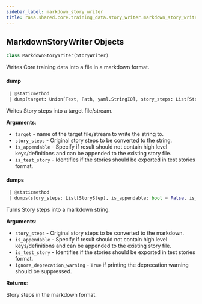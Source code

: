 ```yaml
---
sidebar_label: markdown_story_writer
title: rasa.shared.core.training_data.story_writer.markdown_story_writer
---
```


## MarkdownStoryWriter Objects

```python
class MarkdownStoryWriter(StoryWriter)
```

Writes Core training data into a file in a markdown format.

#### dump

```python
 | @staticmethod
 | dump(target: Union[Text, Path, yaml.StringIO], story_steps: List[StoryStep], is_appendable: bool = False, is_test_story: bool = False) -> None
```

Writes Story steps into a target file/stream.

**Arguments**:

- `target` - name of the target file/stream to write the string to.
- `story_steps` - Original story steps to be converted to the string.
- `is_appendable` - Specify if result should not contain
  high level keys/definitions and can be appended to
  the existing story file.
- `is_test_story` - Identifies if the stories should be exported in test stories
  format.

#### dumps

```python
 | @staticmethod
 | dumps(story_steps: List[StoryStep], is_appendable: bool = False, is_test_story: bool = False, ignore_deprecation_warning: bool = False) -> Text
```

Turns Story steps into a markdown string.

**Arguments**:

- `story_steps` - Original story steps to be converted to the markdown.
- `is_appendable` - Specify if result should not contain
  high level keys/definitions and can be appended to
  the existing story file.
- `is_test_story` - Identifies if the stories should be exported in test stories
  format.
- `ignore_deprecation_warning` - `True` if printing the deprecation warning
  should be suppressed.
  

**Returns**:

  Story steps in the markdown format.


